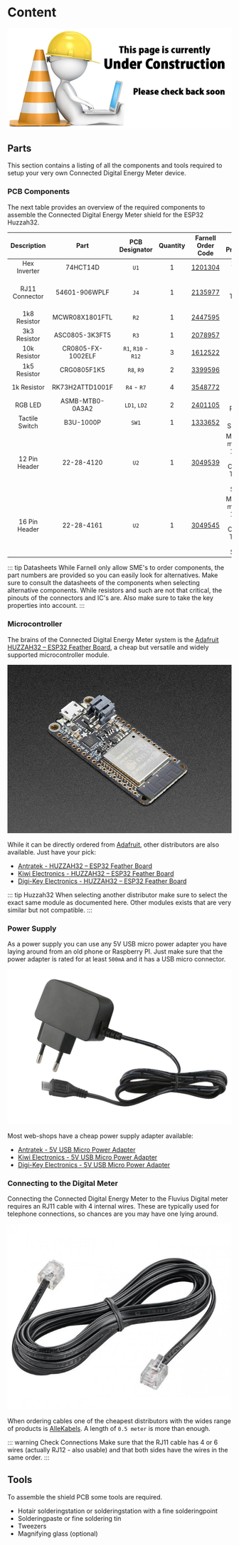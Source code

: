 # Content

![UNDER CONSTRUCTION](./images/underconstruction.jpg)

<!-- TODO - Add a picture here of all the components layed out -->

## Parts

This section contains a listing of all the components and tools required to setup your very own Connected Digital Energy Meter device.

### PCB Components

The next table provides an overview of the required components to assemble the Connected Digital Energy Meter shield for the ESP32 Huzzah32.

| Description | Part | PCB Designator | Quantity | Farnell Order Code | Key Properties |
| :---: | :---: |  :---: |  :---: |  :---: |  :---: |
| Hex Inverter | 74HCT14D | `U1` | 1 | [1201304](https://be.farnell.com/nexperia/74hct14d/74hct-cmos-smd-74hct14-soic14/dp/1201304) | 14 Pins SOIC |
| RJ11 Connector | 54601-906WPLF | `J4` | 1 | [2135977](https://be.farnell.com/amphenol-icc-fci/54601-906wplf/modular-jack-tht-r-a-rj12-6p6c/dp/2135977) | Right Angle, Through Hole |
| 1k8 Resistor | MCWR08X1801FTL | `R2` | 1 | [2447595](https://be.farnell.com/multicomp/mcwr08x1801ftl/res-1k8-1-0-125w-0805-thick-film/dp/2447595) | SMD 0805 |
| 3k3 Resistor | ASC0805-3K3FT5 | `R3` | 1 | [2078957](https://be.farnell.com/tt-electronics-welwyn/asc0805-3k3ft5/res-3k3-1-0-125w-0805-thick-film/dp/2078957) | SMD 0805 |
| 10k Resistor | CR0805-FX-1002ELF | `R1`, `R10` - `R12` | 3 | [1612522](https://be.farnell.com/bourns/cr0805-fx-1002elf/res-10k-1-0-125w-0805-thick-film/dp/1612522) | SMD 0805 |
| 1k5 Resistor | CRG0805F1K5 | `R8`, `R9` | 2 | [3399596](https://be.farnell.com/neohm-te-connectivity/crg0805f1k5/res-1k5-1-0-125w-0805-thick-film/dp/3399596) | SMD 0805 |
| 1k Resistor | RK73H2ATTD1001F | `R4` - `R7` | 4 | [3548772](https://be.farnell.com/webapp/wcs/stores/servlet/ProductDisplay?catalogId=15001&langId=32&storeId=10154&urlLangId=32&productId=268867943) | SMD 0805 |
| RGB LED | ASMB-MTB0-0A3A2 | `LD1`, `LD2` | 2 | [2401105](https://be.farnell.com/broadcom-limited/asmb-mtb0-0a3a2/led-hb-rgb-0-09w-plcc-4/dp/2401105) | SMD, PLCC-4 |
| Tactile Switch | B3U-1000P | `SW1` | 1 | [1333652](https://be.farnell.com/omron/b3u-1000p/switch-spst-no-0-05a-12v-smd/dp/1333652) | SMD, SPST-NO |
| 12 Pin Header | 22-28-4120 | `U2` | 1 | [3049539](https://be.farnell.com/molex/22-28-4120/connector-header-12pos-1row-2/dp/3049539) | Male, 2.54 mm Pitch, 1 Rows, 12 Contacts, Through Hole Straight |
| 16 Pin Header | 22-28-4161 | `U2` | 1 | [3049545](https://be.farnell.com/molex/22-28-4161/connector-header-16pos-1row-2/dp/3049545) | Male, 2.54 mm Pitch, 1 Rows, 16 Contacts, Through Hole Straight |

::: tip Datasheets
While Farnell only allow SME's to order components, the part numbers are provided so you can easily look for alternatives. Make sure to consult the datasheets of the components when selecting alternative components. While resistors and such are not that critical, the pinouts of the connectors and IC's are. Also make sure to take the key properties into account.
:::

<!-- TODO - Provide another alternative ? GOTRON ?-->

### Microcontroller

The brains of the Connected Digital Energy Meter system is the [Adafruit HUZZAH32 – ESP32 Feather Board](https://www.adafruit.com/product/3405), a cheap but versatile and widely supported microcontroller module.

![Adafruit HUZZAH32 – ESP32 Feather Board](./images/esp32_huzzah32.jpg)

While it can be directly ordered from [Adafruit](https://www.adafruit.com/product/3405), other distributors are also available. Just have your pick:

* [Antratek - HUZZAH32 – ESP32 Feather Board](https://www.antratek.be/huzzah32-esp32-feather-board)
* [Kiwi Electronics - HUZZAH32 – ESP32 Feather Board](https://www.kiwi-electronics.nl/adafruit-huzzah32-esp32-feather-board)
* [Digi-Key Electronics - HUZZAH32 – ESP32 Feather Board](https://www.digikey.be/product-detail/en/adafruit-industries-llc/3405/1528-2181-ND/7244967)

::: tip Huzzah32
When selecting another distributor make sure to select the exact same module as documented here. Other modules exists that are very similar but not compatible.
:::

### Power Supply

As a power supply you can use any 5V USB micro power adapter you have laying around from an old phone or Raspberry PI. Just make sure that the power adapter is rated for at least `500mA` and it has a USB micro connector.

![5V USB Micro Power Adapter](./images/power_supply.jpg)

Most web-shops have a cheap power supply adapter available:

* [Antratek - 5V USB Micro Power Adapter](https://www.antratek.be/microusb-adapter-5v-2a)
* [Kiwi Electronics - 5V USB Micro Power Adapter](https://www.kiwi-electronics.nl/raspberry-pi-voeding-5-1v-2-5a-wit-eu-uk-us-au-plug)
* [Digi-Key Electronics - 5V USB Micro Power Adapter](https://www.digikey.be/product-detail/en/cui-inc/SWI3-5-E-MUB/102-4481-ND/7784532)

### Connecting to the Digital Meter

Connecting the Connected Digital Energy Meter to the Fluvius Digital meter requires an RJ11 cable with 4 internal wires. These are typically used for telephone connections, so chances are you may have one lying around.

![RJ11 Cable](./images/rj11_cable.jpg)

When ordering cables one of the cheapest distributors with the wides range of products is [AlleKabels](https://www.allekabels.nl/rj11-kabel/7399/1377759/rj11-kabel.html). A length of `0.5 meter` is more than enough.

::: warning Check Connections
Make sure that the RJ11 cable has 4 or 6 wires (actually RJ12 - also usable) and that both sides have the wires in the same order.
:::

## Tools

To assemble the shield PCB some tools are required. 

* Hotair solderingstation or solderingstation with a fine solderingpoint
* Solderingpaste or fine soldering tin
* Tweezers
* Magnifying glass (optional)
